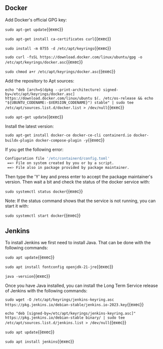 ## Docker

Add Docker's official GPG key:

`sudo apt-get update`{{exec}}

`sudo apt-get install ca-certificates curl`{{exec}}

`sudo install -m 0755 -d /etc/apt/keyrings`{{exec}}

`sudo curl -fsSL https://download.docker.com/linux/ubuntu/gpg -o /etc/apt/keyrings/docker.asc`{{exec}}

`sudo chmod a+r /etc/apt/keyrings/docker.asc`{{exec}}


Add the repository to Apt sources:

`echo "deb [arch=$(dpkg --print-architecture) signed-by=/etc/apt/keyrings/docker.asc] https://download.docker.com/linux/ubuntu $(. /etc/os-release && echo "${UBUNTU_CODENAME:-$VERSION_CODENAME}") stable" | sudo tee /etc/apt/sources.list.d/docker.list > /dev/null`{{exec}}

`sudo apt-get update`{{exec}}


Install the latest version:

`sudo apt-get install docker-ce docker-ce-cli containerd.io docker-buildx-plugin docker-compose-plugin -y`{{exec}}

If you get the following error:
```bash
Configuration file '/etc/containerd/config.toml'
 ==> File on system created by you or by a script.
 ==> File also in package provided by package maintainer.
 ```
Then type the 'Y' key and press enter to accept the package maintainer's version. Then wait a bit and check the status of the docker service with:

`sudo systemctl status docker`{{exec}}


Note: If the status command shows that the service is not running, you can start it with:

`sudo systemctl start docker`{{exec}}


## Jenkins
To install Jenkins we first need to install Java. That can be done with the following commands:

`sudo apt update`{{exec}}

`sudo apt install fontconfig openjdk-21-jre`{{exec}}

`java -version`{{exec}}


Once you have Java installed, you can install the Long Term Service release of Jenkins with the following commands:

`sudo wget -O /etc/apt/keyrings/jenkins-keyring.asc https://pkg.jenkins.io/debian-stable/jenkins.io-2023.key`{{exec}}

`echo "deb [signed-by=/etc/apt/keyrings/jenkins-keyring.asc]" https://pkg.jenkins.io/debian-stable binary/ | sudo tee /etc/apt/sources.list.d/jenkins.list > /dev/null`{{exec}}

`sudo apt update`{{exec}}

`sudo apt install jenkins`{{exec}}
